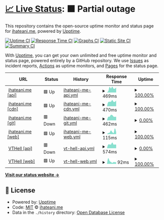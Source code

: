 # [📈 Live Status](https://status.ihateani.me): <!--live status--> **🟧 Partial outage**

This repository contains the open-source uptime monitor and status page for [ihateani.me](https://ihateani.me), powered by [Upptime](https://github.com/upptime/upptime).

[![Uptime CI](https://github.com/ihateani-me/status/workflows/Uptime%20CI/badge.svg)](https://github.com/ihateani-me/status/actions?query=workflow%3A%22Uptime+CI%22)
[![Response Time CI](https://github.com/ihateani-me/status/workflows/Response%20Time%20CI/badge.svg)](https://github.com/ihateani-me/status/actions?query=workflow%3A%22Response+Time+CI%22)
[![Graphs CI](https://github.com/ihateani-me/status/workflows/Graphs%20CI/badge.svg)](https://github.com/ihateani-me/status/actions?query=workflow%3A%22Graphs+CI%22)
[![Static Site CI](https://github.com/ihateani-me/status/workflows/Static%20Site%20CI/badge.svg)](https://github.com/ihateani-me/status/actions?query=workflow%3A%22Static+Site+CI%22)
[![Summary CI](https://github.com/ihateani-me/status/workflows/Summary%20CI/badge.svg)](https://github.com/ihateani-me/status/actions?query=workflow%3A%22Summary+CI%22)

With [Upptime](https://upptime.js.org), you can get your own unlimited and free uptime monitor and status page, powered entirely by a GitHub repository. We use [Issues](https://github.com/ihateani-me/status/issues) as incident reports, [Actions](https://github.com/ihateani-me/status/actions) as uptime monitors, and [Pages](https://status.ihateani.me) for the status page.

<!--start: status pages-->
<!-- This summary is generated by Upptime (https://github.com/upptime/upptime) -->
<!-- Do not edit this manually, your changes will be overwritten -->
<!-- prettier-ignore -->
| URL | Status | History | Response Time | Uptime |
| --- | ------ | ------- | ------------- | ------ |
| <img alt="" src="https://favicons.githubusercontent.com/api.ihateani.me" height="13"> [ihateani.me [api]](https://api.ihateani.me/echo) | 🟩 Up | [ihateani-me-api.yml](https://github.com/ihateani-me/status/commits/HEAD/history/ihateani-me-api.yml) | <details><summary><img alt="Response time graph" src="./graphs/ihateani-me-api/response-time-week.png" height="20"> 469ms</summary><br><a href="https://status.ihateani.me/history/ihateani-me-api"><img alt="Response time 451" src="https://img.shields.io/endpoint?url=https%3A%2F%2Fraw.githubusercontent.com%2Fihateani-me%2Fstatus%2FHEAD%2Fapi%2Fihateani-me-api%2Fresponse-time.json"></a><br><a href="https://status.ihateani.me/history/ihateani-me-api"><img alt="24-hour response time 558" src="https://img.shields.io/endpoint?url=https%3A%2F%2Fraw.githubusercontent.com%2Fihateani-me%2Fstatus%2FHEAD%2Fapi%2Fihateani-me-api%2Fresponse-time-day.json"></a><br><a href="https://status.ihateani.me/history/ihateani-me-api"><img alt="7-day response time 469" src="https://img.shields.io/endpoint?url=https%3A%2F%2Fraw.githubusercontent.com%2Fihateani-me%2Fstatus%2FHEAD%2Fapi%2Fihateani-me-api%2Fresponse-time-week.json"></a><br><a href="https://status.ihateani.me/history/ihateani-me-api"><img alt="30-day response time 499" src="https://img.shields.io/endpoint?url=https%3A%2F%2Fraw.githubusercontent.com%2Fihateani-me%2Fstatus%2FHEAD%2Fapi%2Fihateani-me-api%2Fresponse-time-month.json"></a><br><a href="https://status.ihateani.me/history/ihateani-me-api"><img alt="1-year response time 447" src="https://img.shields.io/endpoint?url=https%3A%2F%2Fraw.githubusercontent.com%2Fihateani-me%2Fstatus%2FHEAD%2Fapi%2Fihateani-me-api%2Fresponse-time-year.json"></a></details> | <details><summary><a href="https://status.ihateani.me/history/ihateani-me-api">100.00%</a></summary><a href="https://status.ihateani.me/history/ihateani-me-api"><img alt="All-time uptime 100.00%" src="https://img.shields.io/endpoint?url=https%3A%2F%2Fraw.githubusercontent.com%2Fihateani-me%2Fstatus%2FHEAD%2Fapi%2Fihateani-me-api%2Fuptime.json"></a><br><a href="https://status.ihateani.me/history/ihateani-me-api"><img alt="24-hour uptime 100.00%" src="https://img.shields.io/endpoint?url=https%3A%2F%2Fraw.githubusercontent.com%2Fihateani-me%2Fstatus%2FHEAD%2Fapi%2Fihateani-me-api%2Fuptime-day.json"></a><br><a href="https://status.ihateani.me/history/ihateani-me-api"><img alt="7-day uptime 100.00%" src="https://img.shields.io/endpoint?url=https%3A%2F%2Fraw.githubusercontent.com%2Fihateani-me%2Fstatus%2FHEAD%2Fapi%2Fihateani-me-api%2Fuptime-week.json"></a><br><a href="https://status.ihateani.me/history/ihateani-me-api"><img alt="30-day uptime 100.00%" src="https://img.shields.io/endpoint?url=https%3A%2F%2Fraw.githubusercontent.com%2Fihateani-me%2Fstatus%2FHEAD%2Fapi%2Fihateani-me-api%2Fuptime-month.json"></a><br><a href="https://status.ihateani.me/history/ihateani-me-api"><img alt="1-year uptime 100.00%" src="https://img.shields.io/endpoint?url=https%3A%2F%2Fraw.githubusercontent.com%2Fihateani-me%2Fstatus%2FHEAD%2Fapi%2Fihateani-me-api%2Fuptime-year.json"></a></details>
| <img alt="" src="https://favicons.githubusercontent.com/p.ihateani.me" height="13"> [ihateani.me [cdn]](https://p.ihateani.me/) | 🟩 Up | [ihateani-me-cdn.yml](https://github.com/ihateani-me/status/commits/HEAD/history/ihateani-me-cdn.yml) | <details><summary><img alt="Response time graph" src="./graphs/ihateani-me-cdn/response-time-week.png" height="20"> 470ms</summary><br><a href="https://status.ihateani.me/history/ihateani-me-cdn"><img alt="Response time 547" src="https://img.shields.io/endpoint?url=https%3A%2F%2Fraw.githubusercontent.com%2Fihateani-me%2Fstatus%2FHEAD%2Fapi%2Fihateani-me-cdn%2Fresponse-time.json"></a><br><a href="https://status.ihateani.me/history/ihateani-me-cdn"><img alt="24-hour response time 548" src="https://img.shields.io/endpoint?url=https%3A%2F%2Fraw.githubusercontent.com%2Fihateani-me%2Fstatus%2FHEAD%2Fapi%2Fihateani-me-cdn%2Fresponse-time-day.json"></a><br><a href="https://status.ihateani.me/history/ihateani-me-cdn"><img alt="7-day response time 470" src="https://img.shields.io/endpoint?url=https%3A%2F%2Fraw.githubusercontent.com%2Fihateani-me%2Fstatus%2FHEAD%2Fapi%2Fihateani-me-cdn%2Fresponse-time-week.json"></a><br><a href="https://status.ihateani.me/history/ihateani-me-cdn"><img alt="30-day response time 569" src="https://img.shields.io/endpoint?url=https%3A%2F%2Fraw.githubusercontent.com%2Fihateani-me%2Fstatus%2FHEAD%2Fapi%2Fihateani-me-cdn%2Fresponse-time-month.json"></a><br><a href="https://status.ihateani.me/history/ihateani-me-cdn"><img alt="1-year response time 546" src="https://img.shields.io/endpoint?url=https%3A%2F%2Fraw.githubusercontent.com%2Fihateani-me%2Fstatus%2FHEAD%2Fapi%2Fihateani-me-cdn%2Fresponse-time-year.json"></a></details> | <details><summary><a href="https://status.ihateani.me/history/ihateani-me-cdn">100.00%</a></summary><a href="https://status.ihateani.me/history/ihateani-me-cdn"><img alt="All-time uptime 100.00%" src="https://img.shields.io/endpoint?url=https%3A%2F%2Fraw.githubusercontent.com%2Fihateani-me%2Fstatus%2FHEAD%2Fapi%2Fihateani-me-cdn%2Fuptime.json"></a><br><a href="https://status.ihateani.me/history/ihateani-me-cdn"><img alt="24-hour uptime 100.00%" src="https://img.shields.io/endpoint?url=https%3A%2F%2Fraw.githubusercontent.com%2Fihateani-me%2Fstatus%2FHEAD%2Fapi%2Fihateani-me-cdn%2Fuptime-day.json"></a><br><a href="https://status.ihateani.me/history/ihateani-me-cdn"><img alt="7-day uptime 100.00%" src="https://img.shields.io/endpoint?url=https%3A%2F%2Fraw.githubusercontent.com%2Fihateani-me%2Fstatus%2FHEAD%2Fapi%2Fihateani-me-cdn%2Fuptime-week.json"></a><br><a href="https://status.ihateani.me/history/ihateani-me-cdn"><img alt="30-day uptime 100.00%" src="https://img.shields.io/endpoint?url=https%3A%2F%2Fraw.githubusercontent.com%2Fihateani-me%2Fstatus%2FHEAD%2Fapi%2Fihateani-me-cdn%2Fuptime-month.json"></a><br><a href="https://status.ihateani.me/history/ihateani-me-cdn"><img alt="1-year uptime 100.00%" src="https://img.shields.io/endpoint?url=https%3A%2F%2Fraw.githubusercontent.com%2Fihateani-me%2Fstatus%2FHEAD%2Fapi%2Fihateani-me-cdn%2Fuptime-year.json"></a></details>
| <img alt="" src="https://favicons.githubusercontent.com/git.ihateani.me" height="13"> [ihateani.me [git]](https://git.ihateani.me/) | 🟥 Down | [ihateani-me-git.yml](https://github.com/ihateani-me/status/commits/HEAD/history/ihateani-me-git.yml) | <details><summary><img alt="Response time graph" src="./graphs/ihateani-me-git/response-time-week.png" height="20"> 462ms</summary><br><a href="https://status.ihateani.me/history/ihateani-me-git"><img alt="Response time 455" src="https://img.shields.io/endpoint?url=https%3A%2F%2Fraw.githubusercontent.com%2Fihateani-me%2Fstatus%2FHEAD%2Fapi%2Fihateani-me-git%2Fresponse-time.json"></a><br><a href="https://status.ihateani.me/history/ihateani-me-git"><img alt="24-hour response time 411" src="https://img.shields.io/endpoint?url=https%3A%2F%2Fraw.githubusercontent.com%2Fihateani-me%2Fstatus%2FHEAD%2Fapi%2Fihateani-me-git%2Fresponse-time-day.json"></a><br><a href="https://status.ihateani.me/history/ihateani-me-git"><img alt="7-day response time 462" src="https://img.shields.io/endpoint?url=https%3A%2F%2Fraw.githubusercontent.com%2Fihateani-me%2Fstatus%2FHEAD%2Fapi%2Fihateani-me-git%2Fresponse-time-week.json"></a><br><a href="https://status.ihateani.me/history/ihateani-me-git"><img alt="30-day response time 500" src="https://img.shields.io/endpoint?url=https%3A%2F%2Fraw.githubusercontent.com%2Fihateani-me%2Fstatus%2FHEAD%2Fapi%2Fihateani-me-git%2Fresponse-time-month.json"></a><br><a href="https://status.ihateani.me/history/ihateani-me-git"><img alt="1-year response time 452" src="https://img.shields.io/endpoint?url=https%3A%2F%2Fraw.githubusercontent.com%2Fihateani-me%2Fstatus%2FHEAD%2Fapi%2Fihateani-me-git%2Fresponse-time-year.json"></a></details> | <details><summary><a href="https://status.ihateani.me/history/ihateani-me-git">0.00%</a></summary><a href="https://status.ihateani.me/history/ihateani-me-git"><img alt="All-time uptime 44.51%" src="https://img.shields.io/endpoint?url=https%3A%2F%2Fraw.githubusercontent.com%2Fihateani-me%2Fstatus%2FHEAD%2Fapi%2Fihateani-me-git%2Fuptime.json"></a><br><a href="https://status.ihateani.me/history/ihateani-me-git"><img alt="24-hour uptime 0.00%" src="https://img.shields.io/endpoint?url=https%3A%2F%2Fraw.githubusercontent.com%2Fihateani-me%2Fstatus%2FHEAD%2Fapi%2Fihateani-me-git%2Fuptime-day.json"></a><br><a href="https://status.ihateani.me/history/ihateani-me-git"><img alt="7-day uptime 0.00%" src="https://img.shields.io/endpoint?url=https%3A%2F%2Fraw.githubusercontent.com%2Fihateani-me%2Fstatus%2FHEAD%2Fapi%2Fihateani-me-git%2Fuptime-week.json"></a><br><a href="https://status.ihateani.me/history/ihateani-me-git"><img alt="30-day uptime 1.38%" src="https://img.shields.io/endpoint?url=https%3A%2F%2Fraw.githubusercontent.com%2Fihateani-me%2Fstatus%2FHEAD%2Fapi%2Fihateani-me-git%2Fuptime-month.json"></a><br><a href="https://status.ihateani.me/history/ihateani-me-git"><img alt="1-year uptime 42.48%" src="https://img.shields.io/endpoint?url=https%3A%2F%2Fraw.githubusercontent.com%2Fihateani-me%2Fstatus%2FHEAD%2Fapi%2Fihateani-me-git%2Fuptime-year.json"></a></details>
| <img alt="" src="https://favicons.githubusercontent.com/ihateani.me" height="13"> [ihateani.me [web]](https://ihateani.me/) | 🟩 Up | [ihateani-me-web.yml](https://github.com/ihateani-me/status/commits/HEAD/history/ihateani-me-web.yml) | <details><summary><img alt="Response time graph" src="./graphs/ihateani-me-web/response-time-week.png" height="20"> 115ms</summary><br><a href="https://status.ihateani.me/history/ihateani-me-web"><img alt="Response time 200" src="https://img.shields.io/endpoint?url=https%3A%2F%2Fraw.githubusercontent.com%2Fihateani-me%2Fstatus%2FHEAD%2Fapi%2Fihateani-me-web%2Fresponse-time.json"></a><br><a href="https://status.ihateani.me/history/ihateani-me-web"><img alt="24-hour response time 92" src="https://img.shields.io/endpoint?url=https%3A%2F%2Fraw.githubusercontent.com%2Fihateani-me%2Fstatus%2FHEAD%2Fapi%2Fihateani-me-web%2Fresponse-time-day.json"></a><br><a href="https://status.ihateani.me/history/ihateani-me-web"><img alt="7-day response time 115" src="https://img.shields.io/endpoint?url=https%3A%2F%2Fraw.githubusercontent.com%2Fihateani-me%2Fstatus%2FHEAD%2Fapi%2Fihateani-me-web%2Fresponse-time-week.json"></a><br><a href="https://status.ihateani.me/history/ihateani-me-web"><img alt="30-day response time 266" src="https://img.shields.io/endpoint?url=https%3A%2F%2Fraw.githubusercontent.com%2Fihateani-me%2Fstatus%2FHEAD%2Fapi%2Fihateani-me-web%2Fresponse-time-month.json"></a><br><a href="https://status.ihateani.me/history/ihateani-me-web"><img alt="1-year response time 200" src="https://img.shields.io/endpoint?url=https%3A%2F%2Fraw.githubusercontent.com%2Fihateani-me%2Fstatus%2FHEAD%2Fapi%2Fihateani-me-web%2Fresponse-time-year.json"></a></details> | <details><summary><a href="https://status.ihateani.me/history/ihateani-me-web">100.00%</a></summary><a href="https://status.ihateani.me/history/ihateani-me-web"><img alt="All-time uptime 99.97%" src="https://img.shields.io/endpoint?url=https%3A%2F%2Fraw.githubusercontent.com%2Fihateani-me%2Fstatus%2FHEAD%2Fapi%2Fihateani-me-web%2Fuptime.json"></a><br><a href="https://status.ihateani.me/history/ihateani-me-web"><img alt="24-hour uptime 100.00%" src="https://img.shields.io/endpoint?url=https%3A%2F%2Fraw.githubusercontent.com%2Fihateani-me%2Fstatus%2FHEAD%2Fapi%2Fihateani-me-web%2Fuptime-day.json"></a><br><a href="https://status.ihateani.me/history/ihateani-me-web"><img alt="7-day uptime 100.00%" src="https://img.shields.io/endpoint?url=https%3A%2F%2Fraw.githubusercontent.com%2Fihateani-me%2Fstatus%2FHEAD%2Fapi%2Fihateani-me-web%2Fuptime-week.json"></a><br><a href="https://status.ihateani.me/history/ihateani-me-web"><img alt="30-day uptime 99.92%" src="https://img.shields.io/endpoint?url=https%3A%2F%2Fraw.githubusercontent.com%2Fihateani-me%2Fstatus%2FHEAD%2Fapi%2Fihateani-me-web%2Fuptime-month.json"></a><br><a href="https://status.ihateani.me/history/ihateani-me-web"><img alt="1-year uptime 99.97%" src="https://img.shields.io/endpoint?url=https%3A%2F%2Fraw.githubusercontent.com%2Fihateani-me%2Fstatus%2FHEAD%2Fapi%2Fihateani-me-web%2Fuptime-year.json"></a></details>
| <img alt="" src="https://favicons.githubusercontent.com/mizore.ihateani.me" height="13"> [VTHell [api]](https://mizore.ihateani.me/vthell) | 🟥 Down | [vt-hell-api.yml](https://github.com/ihateani-me/status/commits/HEAD/history/vt-hell-api.yml) | <details><summary><img alt="Response time graph" src="./graphs/vt-hell-api/response-time-week.png" height="20"> 574ms</summary><br><a href="https://status.ihateani.me/history/vt-hell-api"><img alt="Response time 660" src="https://img.shields.io/endpoint?url=https%3A%2F%2Fraw.githubusercontent.com%2Fihateani-me%2Fstatus%2FHEAD%2Fapi%2Fvt-hell-api%2Fresponse-time.json"></a><br><a href="https://status.ihateani.me/history/vt-hell-api"><img alt="24-hour response time 517" src="https://img.shields.io/endpoint?url=https%3A%2F%2Fraw.githubusercontent.com%2Fihateani-me%2Fstatus%2FHEAD%2Fapi%2Fvt-hell-api%2Fresponse-time-day.json"></a><br><a href="https://status.ihateani.me/history/vt-hell-api"><img alt="7-day response time 574" src="https://img.shields.io/endpoint?url=https%3A%2F%2Fraw.githubusercontent.com%2Fihateani-me%2Fstatus%2FHEAD%2Fapi%2Fvt-hell-api%2Fresponse-time-week.json"></a><br><a href="https://status.ihateani.me/history/vt-hell-api"><img alt="30-day response time 635" src="https://img.shields.io/endpoint?url=https%3A%2F%2Fraw.githubusercontent.com%2Fihateani-me%2Fstatus%2FHEAD%2Fapi%2Fvt-hell-api%2Fresponse-time-month.json"></a><br><a href="https://status.ihateani.me/history/vt-hell-api"><img alt="1-year response time 662" src="https://img.shields.io/endpoint?url=https%3A%2F%2Fraw.githubusercontent.com%2Fihateani-me%2Fstatus%2FHEAD%2Fapi%2Fvt-hell-api%2Fresponse-time-year.json"></a></details> | <details><summary><a href="https://status.ihateani.me/history/vt-hell-api">0.00%</a></summary><a href="https://status.ihateani.me/history/vt-hell-api"><img alt="All-time uptime 88.18%" src="https://img.shields.io/endpoint?url=https%3A%2F%2Fraw.githubusercontent.com%2Fihateani-me%2Fstatus%2FHEAD%2Fapi%2Fvt-hell-api%2Fuptime.json"></a><br><a href="https://status.ihateani.me/history/vt-hell-api"><img alt="24-hour uptime 0.00%" src="https://img.shields.io/endpoint?url=https%3A%2F%2Fraw.githubusercontent.com%2Fihateani-me%2Fstatus%2FHEAD%2Fapi%2Fvt-hell-api%2Fuptime-day.json"></a><br><a href="https://status.ihateani.me/history/vt-hell-api"><img alt="7-day uptime 0.00%" src="https://img.shields.io/endpoint?url=https%3A%2F%2Fraw.githubusercontent.com%2Fihateani-me%2Fstatus%2FHEAD%2Fapi%2Fvt-hell-api%2Fuptime-week.json"></a><br><a href="https://status.ihateani.me/history/vt-hell-api"><img alt="30-day uptime 1.38%" src="https://img.shields.io/endpoint?url=https%3A%2F%2Fraw.githubusercontent.com%2Fihateani-me%2Fstatus%2FHEAD%2Fapi%2Fvt-hell-api%2Fuptime-month.json"></a><br><a href="https://status.ihateani.me/history/vt-hell-api"><img alt="1-year uptime 87.75%" src="https://img.shields.io/endpoint?url=https%3A%2F%2Fraw.githubusercontent.com%2Fihateani-me%2Fstatus%2FHEAD%2Fapi%2Fvt-hell-api%2Fuptime-year.json"></a></details>
| <img alt="" src="https://favicons.githubusercontent.com/vthell.ihateani.me" height="13"> [VTHell [web]](https://vthell.ihateani.me/) | 🟩 Up | [vt-hell-web.yml](https://github.com/ihateani-me/status/commits/HEAD/history/vt-hell-web.yml) | <details><summary><img alt="Response time graph" src="./graphs/vt-hell-web/response-time-week.png" height="20"> 92ms</summary><br><a href="https://status.ihateani.me/history/vt-hell-web"><img alt="Response time 258" src="https://img.shields.io/endpoint?url=https%3A%2F%2Fraw.githubusercontent.com%2Fihateani-me%2Fstatus%2FHEAD%2Fapi%2Fvt-hell-web%2Fresponse-time.json"></a><br><a href="https://status.ihateani.me/history/vt-hell-web"><img alt="24-hour response time 61" src="https://img.shields.io/endpoint?url=https%3A%2F%2Fraw.githubusercontent.com%2Fihateani-me%2Fstatus%2FHEAD%2Fapi%2Fvt-hell-web%2Fresponse-time-day.json"></a><br><a href="https://status.ihateani.me/history/vt-hell-web"><img alt="7-day response time 92" src="https://img.shields.io/endpoint?url=https%3A%2F%2Fraw.githubusercontent.com%2Fihateani-me%2Fstatus%2FHEAD%2Fapi%2Fvt-hell-web%2Fresponse-time-week.json"></a><br><a href="https://status.ihateani.me/history/vt-hell-web"><img alt="30-day response time 171" src="https://img.shields.io/endpoint?url=https%3A%2F%2Fraw.githubusercontent.com%2Fihateani-me%2Fstatus%2FHEAD%2Fapi%2Fvt-hell-web%2Fresponse-time-month.json"></a><br><a href="https://status.ihateani.me/history/vt-hell-web"><img alt="1-year response time 249" src="https://img.shields.io/endpoint?url=https%3A%2F%2Fraw.githubusercontent.com%2Fihateani-me%2Fstatus%2FHEAD%2Fapi%2Fvt-hell-web%2Fresponse-time-year.json"></a></details> | <details><summary><a href="https://status.ihateani.me/history/vt-hell-web">100.00%</a></summary><a href="https://status.ihateani.me/history/vt-hell-web"><img alt="All-time uptime 99.95%" src="https://img.shields.io/endpoint?url=https%3A%2F%2Fraw.githubusercontent.com%2Fihateani-me%2Fstatus%2FHEAD%2Fapi%2Fvt-hell-web%2Fuptime.json"></a><br><a href="https://status.ihateani.me/history/vt-hell-web"><img alt="24-hour uptime 100.00%" src="https://img.shields.io/endpoint?url=https%3A%2F%2Fraw.githubusercontent.com%2Fihateani-me%2Fstatus%2FHEAD%2Fapi%2Fvt-hell-web%2Fuptime-day.json"></a><br><a href="https://status.ihateani.me/history/vt-hell-web"><img alt="7-day uptime 100.00%" src="https://img.shields.io/endpoint?url=https%3A%2F%2Fraw.githubusercontent.com%2Fihateani-me%2Fstatus%2FHEAD%2Fapi%2Fvt-hell-web%2Fuptime-week.json"></a><br><a href="https://status.ihateani.me/history/vt-hell-web"><img alt="30-day uptime 100.00%" src="https://img.shields.io/endpoint?url=https%3A%2F%2Fraw.githubusercontent.com%2Fihateani-me%2Fstatus%2FHEAD%2Fapi%2Fvt-hell-web%2Fuptime-month.json"></a><br><a href="https://status.ihateani.me/history/vt-hell-web"><img alt="1-year uptime 99.95%" src="https://img.shields.io/endpoint?url=https%3A%2F%2Fraw.githubusercontent.com%2Fihateani-me%2Fstatus%2FHEAD%2Fapi%2Fvt-hell-web%2Fuptime-year.json"></a></details>

<!--end: status pages-->

[**Visit our status website →**](https://status.ihateani.me)

## 📄 License

- Powered by: [Upptime](https://github.com/upptime/upptime)
- Code: [MIT](./LICENSE) © [ihateani.me](https://ihateani.me)
- Data in the `./history` directory: [Open Database License](https://opendatacommons.org/licenses/odbl/1-0/)
